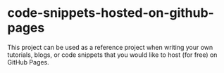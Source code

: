 # code-snippets-hosted-on-github-pages
This project can be used as a reference project when writing your own tutorials, blogs, or code snippets that you would like to host (for free) on GitHub Pages.
